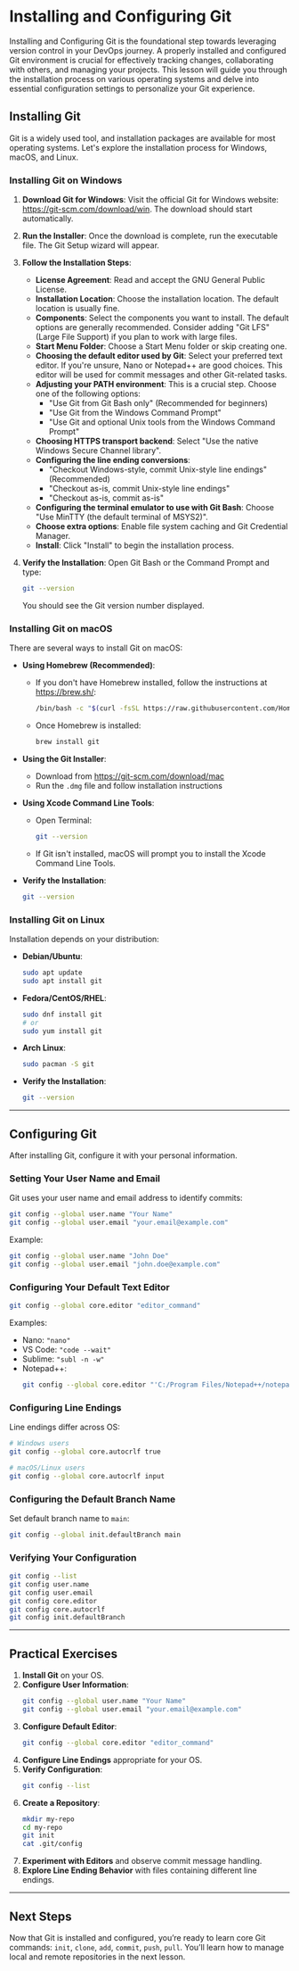 # Installing and Configuring Git

Installing and Configuring Git is the foundational step towards leveraging version control in your DevOps journey. A properly installed and configured Git environment is crucial for effectively tracking changes, collaborating with others, and managing your projects. This lesson will guide you through the installation process on various operating systems and delve into essential configuration settings to personalize your Git experience.

## Installing Git

Git is a widely used tool, and installation packages are available for most operating systems. Let's explore the installation process for Windows, macOS, and Linux.

### Installing Git on Windows

1. **Download Git for Windows**: Visit the official Git for Windows website: https://git-scm.com/download/win. The download should start automatically.

2. **Run the Installer**: Once the download is complete, run the executable file. The Git Setup wizard will appear.

3. **Follow the Installation Steps**:
   - **License Agreement**: Read and accept the GNU General Public License.
   - **Installation Location**: Choose the installation location. The default location is usually fine.
   - **Components**: Select the components you want to install. The default options are generally recommended. Consider adding "Git LFS" (Large File Support) if you plan to work with large files.
   - **Start Menu Folder**: Choose a Start Menu folder or skip creating one.
   - **Choosing the default editor used by Git**: Select your preferred text editor. If you're unsure, Nano or Notepad++ are good choices. This editor will be used for commit messages and other Git-related tasks.
   - **Adjusting your PATH environment**: This is a crucial step. Choose one of the following options:
     - "Use Git from Git Bash only" (Recommended for beginners)
     - "Use Git from the Windows Command Prompt"
     - "Use Git and optional Unix tools from the Windows Command Prompt"
   - **Choosing HTTPS transport backend**: Select "Use the native Windows Secure Channel library".
   - **Configuring the line ending conversions**:
     - "Checkout Windows-style, commit Unix-style line endings" (Recommended)
     - "Checkout as-is, commit Unix-style line endings"
     - "Checkout as-is, commit as-is"
   - **Configuring the terminal emulator to use with Git Bash**: Choose "Use MinTTY (the default terminal of MSYS2)".
   - **Choose extra options**: Enable file system caching and Git Credential Manager.
   - **Install**: Click "Install" to begin the installation process.

4. **Verify the Installation**: Open Git Bash or the Command Prompt and type:

   ```bash
   git --version
   ```

   You should see the Git version number displayed.

### Installing Git on macOS

There are several ways to install Git on macOS:

- **Using Homebrew (Recommended)**:
  - If you don't have Homebrew installed, follow the instructions at https://brew.sh/:
    ```bash
    /bin/bash -c "$(curl -fsSL https://raw.githubusercontent.com/Homebrew/install/HEAD/install.sh)"
    ```
  - Once Homebrew is installed:
    ```bash
    brew install git
    ```

- **Using the Git Installer**:
  - Download from https://git-scm.com/download/mac
  - Run the `.dmg` file and follow installation instructions

- **Using Xcode Command Line Tools**:
  - Open Terminal:
    ```bash
    git --version
    ```
  - If Git isn't installed, macOS will prompt you to install the Xcode Command Line Tools.

- **Verify the Installation**:
  ```bash
  git --version
  ```

### Installing Git on Linux

Installation depends on your distribution:

- **Debian/Ubuntu**:
  ```bash
  sudo apt update
  sudo apt install git
  ```

- **Fedora/CentOS/RHEL**:
  ```bash
  sudo dnf install git
  # or
  sudo yum install git
  ```

- **Arch Linux**:
  ```bash
  sudo pacman -S git
  ```

- **Verify the Installation**:
  ```bash
  git --version
  ```

---

## Configuring Git

After installing Git, configure it with your personal information.

### Setting Your User Name and Email

Git uses your user name and email address to identify commits:

```bash
git config --global user.name "Your Name"
git config --global user.email "your.email@example.com"
```

Example:

```bash
git config --global user.name "John Doe"
git config --global user.email "john.doe@example.com"
```

### Configuring Your Default Text Editor

```bash
git config --global core.editor "editor_command"
```

Examples:
- Nano: `"nano"`
- VS Code: `"code --wait"`
- Sublime: `"subl -n -w"`
- Notepad++:
  ```bash
  git config --global core.editor "'C:/Program Files/Notepad++/notepad++.exe' -multiInst -notabbar -nosession -nologo"
  ```

### Configuring Line Endings

Line endings differ across OS:

```bash
# Windows users
git config --global core.autocrlf true

# macOS/Linux users
git config --global core.autocrlf input
```

### Configuring the Default Branch Name

Set default branch name to `main`:

```bash
git config --global init.defaultBranch main
```

### Verifying Your Configuration

```bash
git config --list
git config user.name
git config user.email
git config core.editor
git config core.autocrlf
git config init.defaultBranch
```

---

## Practical Exercises

1. **Install Git** on your OS.
2. **Configure User Information**:
   ```bash
   git config --global user.name "Your Name"
   git config --global user.email "your.email@example.com"
   ```
3. **Configure Default Editor**:
   ```bash
   git config --global core.editor "editor_command"
   ```
4. **Configure Line Endings** appropriate for your OS.
5. **Verify Configuration**:
   ```bash
   git config --list
   ```
6. **Create a Repository**:
   ```bash
   mkdir my-repo
   cd my-repo
   git init
   cat .git/config
   ```
7. **Experiment with Editors** and observe commit message handling.
8. **Explore Line Ending Behavior** with files containing different line endings.

---

## Next Steps

Now that Git is installed and configured, you’re ready to learn core Git commands: `init`, `clone`, `add`, `commit`, `push`, `pull`. You’ll learn how to manage local and remote repositories in the next lesson.